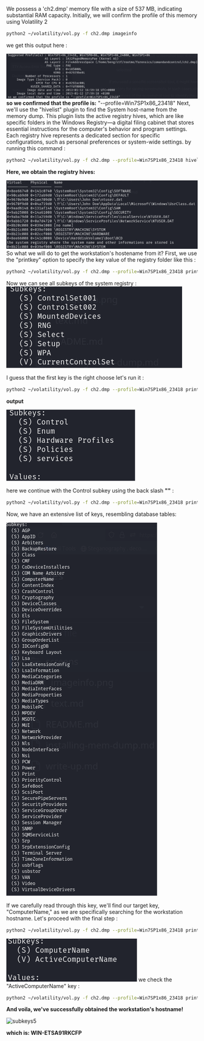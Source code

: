 We possess a 'ch2.dmp' memory file with a size of 537 MB, indicating substantial RAM capacity. Initially, we will confirm the profile of this memory using Volatility 2
```bash
python2 ~/volatility/vol.py -f ch2.dmp imageinfo
```
we get this output here :

![imageinfo](screens/imageinfo.png)
**so we confirmed that the profile is:** "--profile=Win7SP1x86_23418"
Next, we'll use the "hivelist" plugin to find the System host-name from the memory dump. This plugin lists the active registry hives, which are like specific folders in the Windows Registry—a digital filing cabinet that stores essential instructions for the computer's behavior and program settings. Each registry hive represents a dedicated section for specific configurations, such as personal preferences or system-wide settings.
by running this command : 

```bash
python2 ~/volatility/vol.py -f ch2.dmp --profile=Win7SP1x86_23418 hivelist
```
**Here, we obtain the registry hives:**

![hives](screens/hives.png)
So what we will do to get the workstation's hostename from it?
First, we use the "printkey" option to specify the key value of the registry folder like this :
```bash
python2 ~/volatility/vol.py -f ch2.dmp --profile=Win7SP1x86_23418 printkey -o 0x8b21c008
```
Now we can see all subkeys of the system registry :
![subkey1](screens/subkey1.png)

I guess that the first key is the right choose let's run it : 
```bash
python2 ~/volatility/vol.py -f ch2.dmp --profile=Win7SP1x86_23418 printkey -o 0x8b21c008 -K "ControlSet001"
```
**output**

![subkeys2](screens/subkeys2.png)

 here we continue with the Control subkey using the back slash **"\"**  :

 ```bash
python2 ~/volatility/vol.py -f ch2.dmp --profile=Win7SP1x86_23418 printkey -o 0x8b21c008 -K "ControlSet001\Control"
```
Now, we have an extensive list of keys, resembling database tables:

![subkeys3](screens/subkeys3.png)

If we carefully read through this key, we'll find our target key, "ComputerName," as we are specifically searching for the workstation hostname. Let's proceed with the final step :

 ```bash
python2 ~/volatility/vol.py -f ch2.dmp --profile=Win7SP1x86_23418 printkey -o 0x8b21c008 -K "ControlSet001\Control\ComputerName"
```
![subkeys4](screens/subkeys4.png)
we check the "ActiveComputerName" key : 

```bash
python2 ~/volatility/vol.py -f ch2.dmp --profile=Win7SP1x86_23418 printkey -o 0x8b21c008 -K "ControlSet001\ControlComputerName\ActiveComputerName"
```
**And voila, we've successfully obtained the workstation's hostname!**

![subkeys5](screens/subkeys5.png)

**which is: WIN-ETSA91RKCFP**

